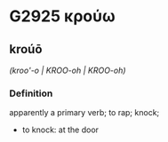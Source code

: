 # G2925 κρούω

## kroúō

_(kroo'-o | KROO-oh | KROO-oh)_

### Definition

apparently a primary verb; to rap; knock; 

- to knock: at the door
